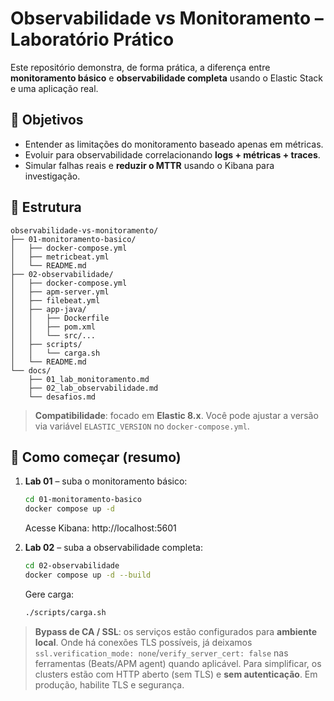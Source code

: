 # Observabilidade vs Monitoramento – Laboratório Prático

Este repositório demonstra, de forma prática, a diferença entre **monitoramento básico** e **observabilidade completa** usando o Elastic Stack e uma aplicação real.

## 🎯 Objetivos
- Entender as limitações do monitoramento baseado apenas em métricas.
- Evoluir para observabilidade correlacionando **logs + métricas + traces**.
- Simular falhas reais e **reduzir o MTTR** usando o Kibana para investigação.

## 🧱 Estrutura
```
observabilidade-vs-monitoramento/
├── 01-monitoramento-basico/
│   ├── docker-compose.yml
│   ├── metricbeat.yml
│   └── README.md
├── 02-observabilidade/
│   ├── docker-compose.yml
│   ├── apm-server.yml
│   ├── filebeat.yml
│   ├── app-java/
│   │   ├── Dockerfile
│   │   ├── pom.xml
│   │   └── src/...
│   ├── scripts/
│   │   └── carga.sh
│   └── README.md
└── docs/
    ├── 01_lab_monitoramento.md
    ├── 02_lab_observabilidade.md
    └── desafios.md
```

> **Compatibilidade**: focado em **Elastic 8.x**. Você pode ajustar a versão via variável `ELASTIC_VERSION` no `docker-compose.yml`.

## 🚀 Como começar (resumo)
1. **Lab 01** – suba o monitoramento básico:
   ```bash
   cd 01-monitoramento-basico
   docker compose up -d
   ```
   Acesse Kibana: http://localhost:5601

2. **Lab 02** – suba a observabilidade completa:
   ```bash
   cd 02-observabilidade
   docker compose up -d --build
   ```
   Gere carga:
   ```bash
   ./scripts/carga.sh
   ```

> **Bypass de CA / SSL**: os serviços estão configurados para **ambiente local**. Onde há conexões TLS possíveis, já deixamos `ssl.verification_mode: none`/`verify_server_cert: false` nas ferramentas (Beats/APM agent) quando aplicável. Para simplificar, os clusters estão com HTTP aberto (sem TLS) e **sem autenticação**. Em produção, habilite TLS e segurança.
